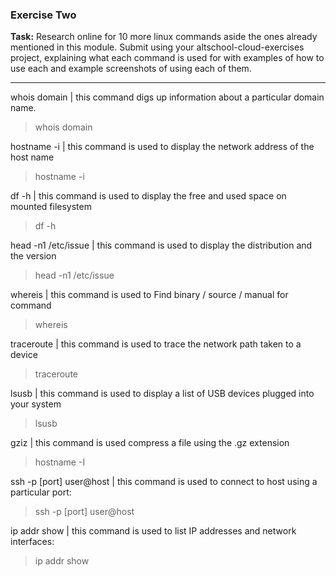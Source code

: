### Exercise Two

**Task:** Research online for 10 more linux commands aside the ones already mentioned in this module. Submit using your altschool-cloud-exercises project, explaining what each command is used for with examples of how to use each and example screenshots of using each of them.

---

whois domain | this command digs up information about a particular domain name.

> whois domain

hostname -i | this command is used to display the network address of the host name

> hostname -i

df -h | this command is used to display the free and used space on mounted filesystem

> df -h

head -n1 /etc/issue | this command is used to display the distribution and the version

> head -n1 /etc/issue

whereis | this command is used to Find binary / source / manual for command

> whereis

traceroute | this command is used to trace the network path taken to a device

> traceroute

lsusb | this command is used to display a list of USB devices plugged into your system

> lsusb

gziz | this command is used compress a file using the .gz extension

> hostname -I

ssh -p [port] user@host | this command is used to connect to host using a particular port:

> ssh -p [port] user@host

ip addr show | this command is used to list IP addresses and network interfaces:

> ip addr show
